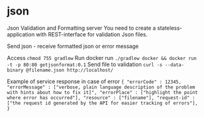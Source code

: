 # json
Json Validation and Formatting server You need to create a stateless-application with REST-interface for validation Json files.

Send json - receive formatted json or error message

Access `chmod 755 gradlew`
Run docker run `./gradlew docker && docker run -t -p 80:80 getjsonformat:0.1`
Send file to validation `curl -s --data-binary @filename.json http://localhost/`


Example of service response in case of error `{ "errorCode" : 12345, "errorMessage" : ["verbose, plain language description of the problem with hints about how to fix it]", "errorPlace" : ["highlight the point where error has occurred"], "resource" : ["filename"], "request-id" : ["the request id generated by the API for easier tracking of errors"], }`
